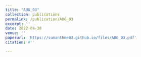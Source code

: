 ```yaml
---
title: "AUG_03"
collection: publications
permalink: /publication/AUG_03
excerpt: ''
date: 2022-08-30
venue: ''
paperurl: 'https://sumanthme03.github.io/files/AUG_03.pdf'
citation: #''

---
```


[Download paper here]: (https://sumanthme03.github.io/files/AUG_03.pdf)






